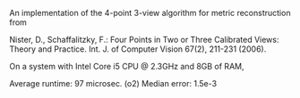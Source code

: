 An implementation of the 4-point 3-view algorithm for metric reconstruction from

Nister, D., Schaffalitzky, F.: Four Points in Two or Three Calibrated Views: Theory and Practice. Int. J. of Computer Vision 67(2), 211-231 (2006).


On a system with Intel Core i5 CPU @ 2.3GHz and 8GB of RAM,

Average runtime: 97 microsec. (o2)
Median error: 1.5e-3
